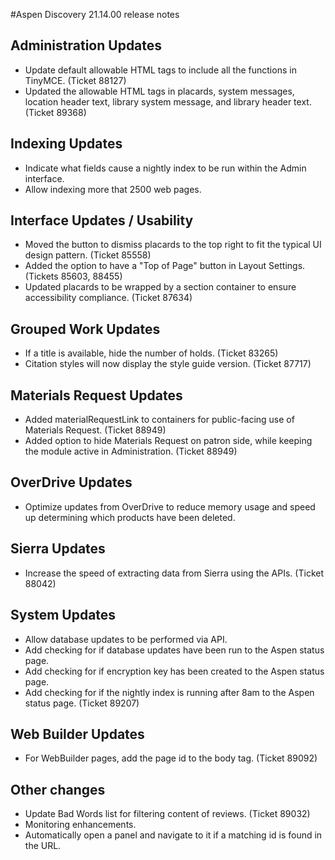 #Aspen Discovery 21.14.00 release notes
## Administration Updates
- Update default allowable HTML tags to include all the functions in TinyMCE. (Ticket 88127)
- Updated the allowable HTML tags in placards, system messages, location header text, library system message, and library header text. (Ticket 89368)

## Indexing Updates
- Indicate what fields cause a nightly index to be run within the Admin interface.
- Allow indexing more that 2500 web pages.

## Interface Updates / Usability
- Moved the button to dismiss placards to the top right to fit the typical UI design pattern. (Ticket 85558)
- Added the option to have a "Top of Page" button in Layout Settings. (Tickets 85603, 88455)
- Updated placards to be wrapped by a section container to ensure accessibility compliance. (Ticket 87634)

## Grouped Work Updates
- If a title is available, hide the number of holds. (Ticket 83265)
- Citation styles will now display the style guide version. (Ticket 87717)

## Materials Request Updates
- Added materialRequestLink to containers for public-facing use of Materials Request. (Ticket 88949)
- Added option to hide Materials Request on patron side, while keeping the module active in Administration. (Ticket 88949)

## OverDrive Updates
- Optimize updates from OverDrive to reduce memory usage and speed up determining which products have been deleted.  

## Sierra Updates
- Increase the speed of extracting data from Sierra using the APIs. (Ticket 88042)

## System Updates
- Allow database updates to be performed via API. 
- Add checking for if database updates have been run to the Aspen status page.
- Add checking for if encryption key has been created to the Aspen status page.  
- Add checking for if the nightly index is running after 8am to the Aspen status page. (Ticket 89207)

## Web Builder Updates
- For WebBuilder pages, add the page id to the body tag. (Ticket 89092)

## Other changes
- Update Bad Words list for filtering content of reviews. (Ticket 89032)
- Monitoring enhancements. 
- Automatically open a panel and navigate to it if a matching id is found in the URL.
